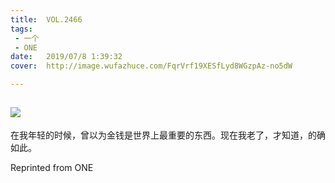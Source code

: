 ```yaml
---
title:	VOL.2466
tags:
 - 一个
 - ONE
date:	2019/07/8 1:39:32
cover:	http://image.wufazhuce.com/FqrVrf19XESfLyd8WGzpAz-no5dW

---
```

![](http://image.wufazhuce.com/FqrVrf19XESfLyd8WGzpAz-no5dW)
---

在我年轻的时候，曾以为金钱是世界上最重要的东西。现在我老了，才知道，的确如此。
 
Reprinted from ONE
